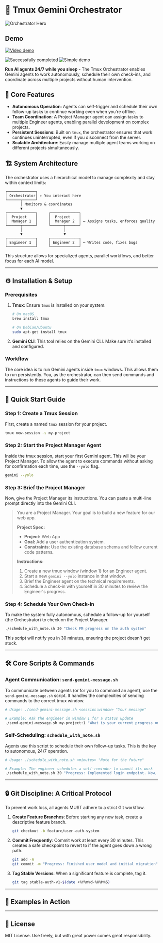 # 🤖 Tmux Gemini Orchestrator

![Orchestrator Hero](/gemini-cli.png)

## Demo

[![Video demo](path/to/thumbnail.png)](https://raw.githubusercontent.com/cuongtv89ks/tmux-gemini-orchestrator/main/Examples/gemini-orchestrator.mp4)

![Successfully completed](Examples/done.png)
![Simple demo](Examples/dashboard-app.png)

**Run AI agents 24/7 while you sleep** - The Tmux Orchestrator enables Gemini agents to work autonomously, schedule their own check-ins, and coordinate across multiple projects without human intervention.

## 🚀 Core Features

-   **Autonomous Operation**: Agents can self-trigger and schedule their own follow-up tasks to continue working even when you're offline.
-   **Team Coordination**: A Project Manager agent can assign tasks to multiple Engineer agents, enabling parallel development on complex projects.
-   **Persistent Sessions**: Built on `tmux`, the orchestrator ensures that work continues uninterrupted, even if you disconnect from the server.
-   **Scalable Architecture**: Easily manage multiple agent teams working on different projects simultaneously.

## 🏗️ System Architecture

The orchestrator uses a hierarchical model to manage complexity and stay within context limits:

```
┌─────────────┐
│ Orchestrator│ ← You interact here
└──────┬──────┘
       │ Monitors & coordinates
       ▼
┌─────────────┐     ┌─────────────┐
│  Project    │     │  Project    │
│  Manager 1  │     │  Manager 2  │ ← Assigns tasks, enforces quality
└──────┬──────┘     └──────┬──────┘
       │                   │
       ▼                   ▼
┌─────────────┐     ┌─────────────┐
│ Engineer 1  │     │ Engineer 2  │ ← Writes code, fixes bugs
└─────────────┘     └─────────────┘
```

This structure allows for specialized agents, parallel workflows, and better focus for each AI model.

---

## ⚙️ Installation & Setup

### Prerequisites

1.  **Tmux**: Ensure `tmux` is installed on your system.
    ```bash
    # On macOS
    brew install tmux

    # On Debian/Ubuntu
    sudo apt-get install tmux
    ```
2.  **Gemini CLI**: This tool relies on the Gemini CLI. Make sure it's installed and configured.

### Workflow

The core idea is to run Gemini agents inside `tmux` windows. This allows them to run persistently. You, as the orchestrator, can then send commands and instructions to these agents to guide their work.

---

## 🏁 Quick Start Guide

### Step 1: Create a Tmux Session

First, create a named `tmux` session for your project.

```bash
tmux new-session -s my-project
```

### Step 2: Start the Project Manager Agent

Inside the tmux session, start your first Gemini agent. This will be your Project Manager. To allow the agent to execute commands without asking for confirmation each time, use the `--yolo` flag.

```bash
gemini --yolo
```

### Step 3: Brief the Project Manager

Now, give the Project Manager its instructions. You can paste a multi-line prompt directly into the Gemini CLI.

> You are a Project Manager. Your goal is to build a new feature for our web app.
>
> **Project Spec:**
> - **Project:** Web App
> - **Goal:** Add a user authentication system.
> - **Constraints:** Use the existing database schema and follow current code patterns.
>
> **Instructions:**
> 1.  Create a new tmux window (window 1) for an Engineer agent.
> 2.  Start a new `gemini --yolo` instance in that window.
> 3.  Brief the Engineer agent on the technical requirements.
> 4.  Schedule a check-in with yourself in 30 minutes to review the Engineer's progress.

### Step 4: Schedule Your Own Check-in

To make the system fully autonomous, schedule a follow-up for yourself (the Orchestrator) to check on the Project Manager.

```bash
./schedule_with_note.sh 30 "Check PM progress on the auth system"
```

This script will notify you in 30 minutes, ensuring the project doesn't get stuck.

---

## 🛠️ Core Scripts & Commands

### Agent Communication: `send-gemini-message.sh`

To communicate between agents (or for you to command an agent), use the `send-gemini-message.sh` script. It handles the complexities of sending commands to the correct tmux window.

```bash
# Usage: ./send-gemini-message.sh <session:window> "Your message"

# Example: Ask the engineer in window 1 for a status update
./send-gemini-message.sh my-project:1 "What is your current progress on the login endpoint?"
```

### Self-Scheduling: `schedule_with_note.sh`

Agents use this script to schedule their own follow-up tasks. This is the key to autonomous, 24/7 operation.

```bash
# Usage: ./schedule_with_note.sh <minutes> "Note for the future"

# Example: The engineer schedules a self-reminder to commit its work
./schedule_with_note.sh 30 "Progress: Implemented login endpoint. Now, commit changes and start on user sessions."
```

---

## 🔒 Git Discipline: A Critical Protocol

To prevent work loss, all agents MUST adhere to a strict Git workflow.

1.  **Create Feature Branches**: Before starting any new task, create a descriptive feature branch.
    ```bash
    git checkout -b feature/user-auth-system
    ```
2.  **Commit Frequently**: Commit work at least every 30 minutes. This creates a safe checkpoint to revert to if the agent goes down a wrong path.
    ```bash
    git add -A
    git commit -m "Progress: Finished user model and initial migration"
    ```
3.  **Tag Stable Versions**: When a significant feature is complete, tag it.
    ```bash
    git tag stable-auth-v1-$(date +%Y%m%d-%H%M%S)
    ```

---

## 📸 Examples in Action





---

## 📄 License

MIT License. Use freely, but with great power comes great responsibility.

